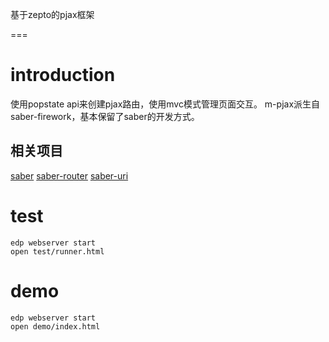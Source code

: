 基于zepto的pjax框架

===

# introduction

使用popstate api来创建pjax路由，使用mvc模式管理页面交互。
m-pjax派生自saber-firework，基本保留了saber的开发方式。


## 相关项目

[saber](https://github.com/ecomfe/saber)
[saber-router](https://github.com/ecomfe/saber-router)
[saber-uri](https://github.com/ecomfe/saber-uri)

# test

    edp webserver start
    open test/runner.html



# demo

    edp webserver start
    open demo/index.html
